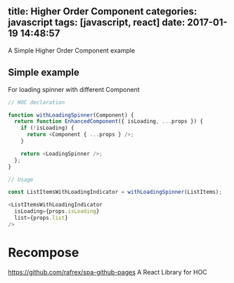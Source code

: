 title: Higher Order Component
categories: javascript
tags: [javascript, react]
date: 2017-01-19 14:48:57
---
A Simple Higher Order Component example

## Simple example
For loading spinner with different Component
``` js
// HOC declaration

function withLoadingSpinner(Component) {
  return function EnhancedComponent({ isLoading, ...props }) {
    if (!isLoading) {
      return <Component { ...props } />;
    }

    return <LoadingSpinner />;
  };
}

// Usage

const ListItemsWithLoadingIndicator = withLoadingSpinner(ListItems);

<ListItemsWithLoadingIndicator
  isLoading={props.isLoading}
  list={props.list}
/>
```

# Recompose
https://github.com/rafrex/spa-github-pages
A React Library for HOC
